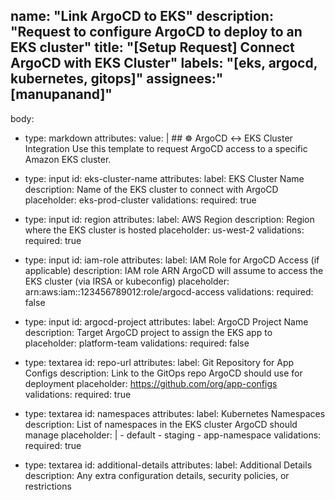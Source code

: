 name: "Link ArgoCD to EKS"
description: "Request to configure ArgoCD to deploy to an EKS cluster"
title: "[Setup Request] Connect ArgoCD with EKS Cluster"
labels: "[eks, argocd, kubernetes, gitops]"
assignees:" [manupanand]"
---
body:
  - type: markdown
    attributes:
      value: |
        ## ☸️ ArgoCD ↔️ EKS Cluster Integration
        Use this template to request ArgoCD access to a specific Amazon EKS cluster.

  - type: input
    id: eks-cluster-name
    attributes:
      label: EKS Cluster Name
      description: Name of the EKS cluster to connect with ArgoCD
      placeholder: eks-prod-cluster
    validations:
      required: true

  - type: input
    id: region
    attributes:
      label: AWS Region
      description: Region where the EKS cluster is hosted
      placeholder: us-west-2
    validations:
      required: true

  - type: input
    id: iam-role
    attributes:
      label: IAM Role for ArgoCD Access (if applicable)
      description: IAM role ARN ArgoCD will assume to access the EKS cluster (via IRSA or kubeconfig)
      placeholder: arn:aws:iam::123456789012:role/argocd-access
    validations:
      required: false

  - type: input
    id: argocd-project
    attributes:
      label: ArgoCD Project Name
      description: Target ArgoCD project to assign the EKS app to
      placeholder: platform-team
    validations:
      required: false

  - type: textarea
    id: repo-url
    attributes:
      label: Git Repository for App Configs
      description: Link to the GitOps repo ArgoCD should use for deployment
      placeholder: https://github.com/org/app-configs
    validations:
      required: true

  - type: textarea
    id: namespaces
    attributes:
      label: Kubernetes Namespaces
      description: List of namespaces in the EKS cluster ArgoCD should manage
      placeholder: |
        - default
        - staging
        - app-namespace
    validations:
      required: true

  - type: textarea
    id: additional-details
    attributes:
      label: Additional Details
      description: Any extra configuration details, security policies, or restrictions
